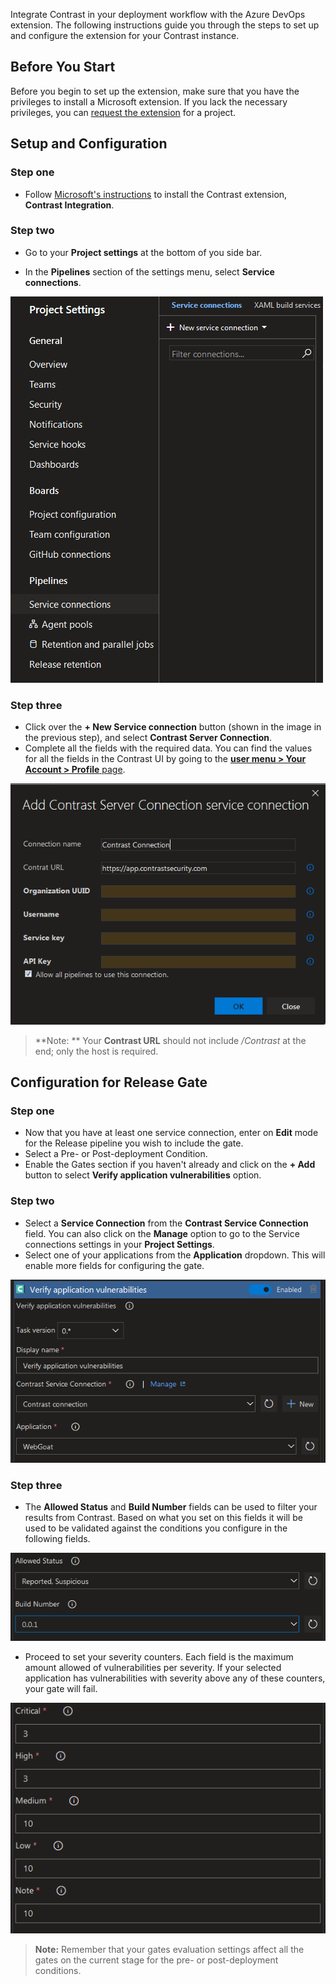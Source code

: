 <!--
title: "Contrast Integration for Azure DevOps" 
description: "Extension to integrate Contrast in your deployment workflow"
tags: "tools azure devops integration extension deployment"
-->


Integrate Contrast in your deployment workflow with the Azure DevOps extension. The following instructions guide you through the steps to set up and configure the extension for your Contrast instance. 

## Before You Start 

Before you begin to set up the extension, make sure that you have the privileges to install a Microsoft extension. If you lack the necessary privileges, you can [request the extension](https://docs.microsoft.com/en-us/azure/devops/marketplace/request-extensions?view=azure-devops-2019) for a project.

## Setup and Configuration

### Step one

* Follow [Microsoft's instructions](https://docs.microsoft.com/en-us/azure/devops/marketplace/install-extension?view=azure-devops-2019) to install the Contrast extension, **Contrast Integration**. 

### Step two

* Go to your **Project settings** at the bottom of you side bar.

* In the **Pipelines** section of the settings menu, select **Service connections**.

 <a href="assets/images/AzureDevOps_connection_settings.png" rel="lightbox" title="Service Connection Settings"><img class="thumbnail" src="assets/images/AzureDevOps_service_connection_settings.png"/></a>

### Step three

* Click over the **+ New Service connection** button (shown in the image in the previous step), and select **Contrast Server Connection**.
* Complete all the fields with the required data. You can find the values for all the fields in the Contrast UI by going to the [**user menu > Your Account > Profile** page](user-account.html#profile).

<a href="assets/images/AzureDevOps_service_connection.png" rel="lightbox" title="Service Connection fields"><img class="thumbnail" src="assets/images/AzureDevOps_service_connection.png"/></a>

> **Note: ** Your **Contrast URL** should not include */Contrast* at the end; only the host is required.

## Configuration for Release Gate

### Step one

* Now that you have at least one service connection, enter on **Edit** mode for the Release pipeline you wish to include the gate.
* Select a Pre- or Post-deployment Condition.
* Enable the Gates section if you haven't already and click on the **+ Add** button to select **Verify application vulnerabilities** option.

### Step two

* Select a **Service Connection** from the **Contrast Service Connection** field. You can also click on the **Manage** option to go to the Service connections settings in your **Project Settings**.
* Select one of your applications from the **Application** dropdown. This will enable more fields for configuring the gate.

<a href="assets/images/AzureDevOps_gate_part1.png" rel="lightbox" title="Azure DevOps Gate Part 1"><img class="thumbnail" src="assets/images/AzureDevOps_gate_part1.png"/></a>

### Step three

* The **Allowed Status** and **Build Number** fields can be used to filter your results from Contrast. Based on what you set on this fields it will be used to be validated against the conditions you configure in the following fields.

<a href="assets/images/AzureDevOps_gate_part2.png" rel="lightbox" title="Azure DevOps Gate Part 2"><img class="thumbnail" src="assets/images/AzureDevOps_gate_part2.png"/></a>

* Proceed to set your severity counters. Each field is the maximum amount allowed of vulnerabilities per severity. If your selected application has vulnerabilities with severity above any of these counters, your gate will fail.

<a href="assets/images/AzureDevOps_gate_part3.png" rel="lightbox" title="Azure DevOps Gate Part 3"><img class="thumbnail" src="assets/images/AzureDevOps_gate_part3.png"/></a>

> **Note:** Remember that your gates evaluation settings affect all the gates on the current stage for the pre- or post-deployment conditions.

